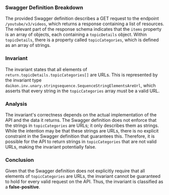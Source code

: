 ### Swagger Definition Breakdown
The provided Swagger definition describes a GET request to the endpoint `/youtube/v3/videos`, which returns a response containing a list of resources. The relevant part of the response schema indicates that the `items` property is an array of objects, each containing a `topicDetails` object. Within `topicDetails`, there is a property called `topicCategories`, which is defined as an array of strings.

### Invariant
The invariant states that all elements of `return.topicDetails.topicCategories[]` are URLs. This is represented by the invariant type `daikon.inv.unary.stringsequence.SequenceStringElementsAreUrl`, which asserts that every string in the `topicCategories` array must be a valid URL.

### Analysis
The invariant's correctness depends on the actual implementation of the API and the data it returns. The Swagger definition does not enforce that the strings in `topicCategories` are URLs; it only describes them as strings. While the intention may be that these strings are URLs, there is no explicit constraint in the Swagger definition that guarantees this. Therefore, it is possible for the API to return strings in `topicCategories` that are not valid URLs, making the invariant potentially false.

### Conclusion
Given that the Swagger definition does not explicitly require that all elements of `topicCategories` are URLs, the invariant cannot be guaranteed to hold for every valid request on the API. Thus, the invariant is classified as a **false-positive**.
